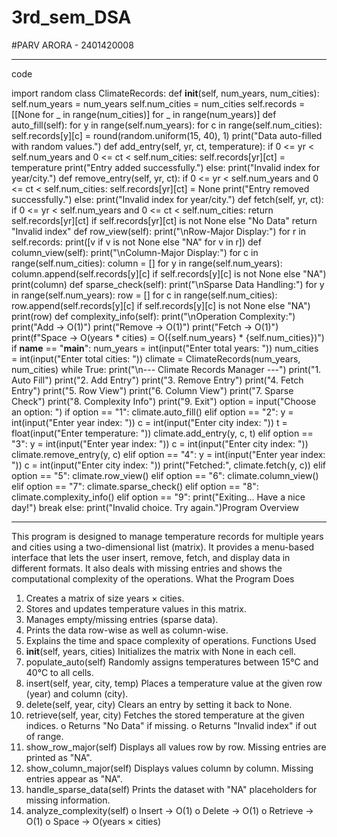 # 3rd_sem_DSA
#PARV ARORA - 2401420008

--------------------
code


import random
class ClimateRecords:
 def __init__(self, num_years, num_cities):
 self.num_years = num_years
 self.num_cities = num_cities
 self.records = [[None for _ in range(num_cities)] for _ in
range(num_years)]
 def auto_fill(self):
 for y in range(self.num_years):
 for c in range(self.num_cities):
 self.records[y][c] = round(random.uniform(15, 40), 1)
 print("Data auto-filled with random values.")
 def add_entry(self, yr, ct, temperature):
 if 0 <= yr < self.num_years and 0 <= ct < self.num_cities:
 self.records[yr][ct] = temperature
 print("Entry added successfully.")
 else:
 print("Invalid index for year/city.")
 def remove_entry(self, yr, ct):
 if 0 <= yr < self.num_years and 0 <= ct < self.num_cities:
 self.records[yr][ct] = None
 print("Entry removed successfully.")
 else:
 print("Invalid index for year/city.")
 def fetch(self, yr, ct):
 if 0 <= yr < self.num_years and 0 <= ct < self.num_cities:
 return self.records[yr][ct] if self.records[yr][ct] is not None
else "No Data"
 return "Invalid index"
 def row_view(self):
 print("\nRow-Major Display:")
 for r in self.records:
 print([v if v is not None else "NA" for v in r])
 def column_view(self):
 print("\nColumn-Major Display:")
 for c in range(self.num_cities):
 column = []
 for y in range(self.num_years):
 column.append(self.records[y][c] if self.records[y][c] is not
None else "NA")
 print(column)
 def sparse_check(self):
 print("\nSparse Data Handling:")
 for y in range(self.num_years):
 row = []
 for c in range(self.num_cities):
 row.append(self.records[y][c] if self.records[y][c] is not
None else "NA")
 print(row)
 def complexity_info(self):
 print("\nOperation Complexity:")
 print("Add -> O(1)")
 print("Remove -> O(1)")
 print("Fetch -> O(1)")
 print(f"Space -> O(years * cities) = O({self.num_years} *
{self.num_cities})")
if __name__ == "__main__":
 num_years = int(input("Enter total years: "))
 num_cities = int(input("Enter total cities: "))
 climate = ClimateRecords(num_years, num_cities)
 while True:
 print("\n--- Climate Records Manager ---")
 print("1. Auto Fill")
 print("2. Add Entry")
 print("3. Remove Entry")
 print("4. Fetch Entry")
 print("5. Row View")
 print("6. Column View")
 print("7. Sparse Check")
 print("8. Complexity Info")
 print("9. Exit")
 option = input("Choose an option: ")
 if option == "1":
 climate.auto_fill()
 elif option == "2":
 y = int(input("Enter year index: "))
 c = int(input("Enter city index: "))
 t = float(input("Enter temperature: "))
 climate.add_entry(y, c, t)
 elif option == "3":
 y = int(input("Enter year index: "))
 c = int(input("Enter city index: "))
 climate.remove_entry(y, c)
 elif option == "4":
 y = int(input("Enter year index: "))
 c = int(input("Enter city index: "))
 print("Fetched:", climate.fetch(y, c))
 elif option == "5":
 climate.row_view()
 elif option == "6":
 climate.column_view()
 elif option == "7":
 climate.sparse_check()
 elif option == "8":
 climate.complexity_info()
 elif option == "9":
 print("Exiting... Have a nice day!")
 break
 else:
 print("Invalid choice. Try again.")Program Overview

----------------
 
This program is designed to manage temperature records for
multiple years and cities using a two-dimensional list (matrix). It
provides a menu-based interface that lets the user insert, remove,
fetch, and display data in different formats. It also deals with
missing entries and shows the computational complexity of the
operations.
What the Program Does
1. Creates a matrix of size years × cities.
2. Stores and updates temperature values in this matrix.
3. Manages empty/missing entries (sparse data).
4. Prints the data row-wise as well as column-wise.
5. Explains the time and space complexity of operations.
Functions Used
1. __init__(self, years, cities)
Initializes the matrix with None in each cell.
2. populate_auto(self)
Randomly assigns temperatures between 15°C and 40°C
to all cells.
3. insert(self, year, city, temp)
Places a temperature value at the given row (year) and
column (city).
4. delete(self, year, city)
Clears an entry by setting it back to None.
5. retrieve(self, year, city)
Fetches the stored temperature at the given indices.
o Returns "No Data" if missing.
o Returns "Invalid index" if out of range.
6. show_row_major(self)
Displays all values row by row. Missing entries are printed
as "NA".
7. show_column_major(self)
Displays values column by column. Missing entries appear
as "NA".
8. handle_sparse_data(self)
Prints the dataset with "NA" placeholders for missing
information.
9. analyze_complexity(self)
o Insert → O(1)
o Delete → O(1)
o Retrieve → O(1)
o Space → O(years × cities)

